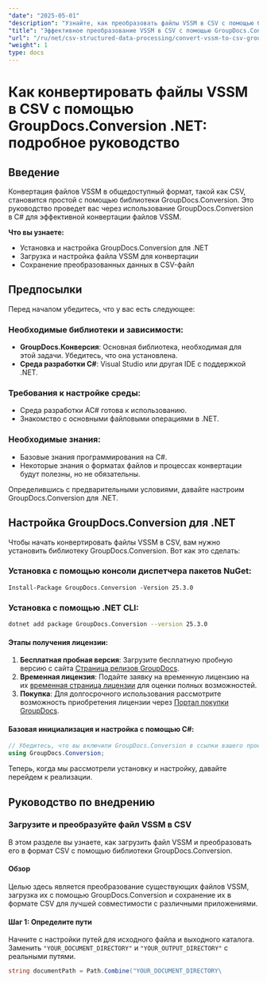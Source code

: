 ```yaml
---
"date": "2025-05-01"
"description": "Узнайте, как преобразовать файлы VSSM в CSV с помощью библиотеки GroupDocs.Conversion в C#. Это руководство охватывает настройку, этапы преобразования и практические приложения."
"title": "Эффективное преобразование VSSM в CSV с помощью GroupDocs.Conversion в C#. Подробное руководство"
"url": "/ru/net/csv-structured-data-processing/convert-vssm-to-csv-groupdocs-net/"
"weight": 1
type: docs
---
```

# Как конвертировать файлы VSSM в CSV с помощью GroupDocs.Conversion .NET: подробное руководство

## Введение

Конвертация файлов VSSM в общедоступный формат, такой как CSV, становится простой с помощью библиотеки GroupDocs.Conversion. Это руководство проведет вас через использование GroupDocs.Conversion в C# для эффективной конвертации файлов VSSM.

**Что вы узнаете:**
- Установка и настройка GroupDocs.Conversion для .NET
- Загрузка и настройка файла VSSM для конвертации
- Сохранение преобразованных данных в CSV-файл

## Предпосылки

Перед началом убедитесь, что у вас есть следующее:

### Необходимые библиотеки и зависимости:
- **GroupDocs.Конверсия**: Основная библиотека, необходимая для этой задачи. Убедитесь, что она установлена.
- **Среда разработки C#**: Visual Studio или другая IDE с поддержкой .NET.

### Требования к настройке среды:
- Среда разработки AC# готова к использованию.
- Знакомство с основными файловыми операциями в .NET.

### Необходимые знания:
- Базовые знания программирования на C#.
- Некоторые знания о форматах файлов и процессах конвертации будут полезны, но не обязательны.

Определившись с предварительными условиями, давайте настроим GroupDocs.Conversion для .NET.

## Настройка GroupDocs.Conversion для .NET

Чтобы начать конвертировать файлы VSSM в CSV, вам нужно установить библиотеку GroupDocs.Conversion. Вот как это сделать:

### Установка с помощью консоли диспетчера пакетов NuGet:
```shell
Install-Package GroupDocs.Conversion -Version 25.3.0
```

### Установка с помощью .NET CLI:
```bash
dotnet add package GroupDocs.Conversion --version 25.3.0
```

#### Этапы получения лицензии:
1. **Бесплатная пробная версия**: Загрузите бесплатную пробную версию с сайта [Страница релизов GroupDocs](https://releases.groupdocs.com/conversion/net/).
2. **Временная лицензия**: Подайте заявку на временную лицензию на их [временная страница лицензии](https://purchase.groupdocs.com/temporary-license/) для оценки полных возможностей.
3. **Покупка**: Для долгосрочного использования рассмотрите возможность приобретения лицензии через [Портал покупки GroupDocs](https://purchase.groupdocs.com/buy).

#### Базовая инициализация и настройка с помощью C#:
```csharp
// Убедитесь, что вы включили GroupDocs.Conversion в ссылки вашего проекта.
using GroupDocs.Conversion;
```

Теперь, когда мы рассмотрели установку и настройку, давайте перейдем к реализации.

## Руководство по внедрению

### Загрузите и преобразуйте файл VSSM в CSV

В этом разделе вы узнаете, как загрузить файл VSSM и преобразовать его в формат CSV с помощью библиотеки GroupDocs.Conversion.

#### Обзор
Целью здесь является преобразование существующих файлов VSSM, загрузка их с помощью GroupDocs.Conversion и сохранение их в формате CSV для лучшей совместимости с различными приложениями.

#### Шаг 1: Определите пути
Начните с настройки путей для исходного файла и выходного каталога. Заменить `"YOUR_DOCUMENT_DIRECTORY"` и `"YOUR_OUTPUT_DIRECTORY"` с реальными путями.
```csharp
string documentPath = Path.Combine("YOUR_DOCUMENT_DIRECTORY\
